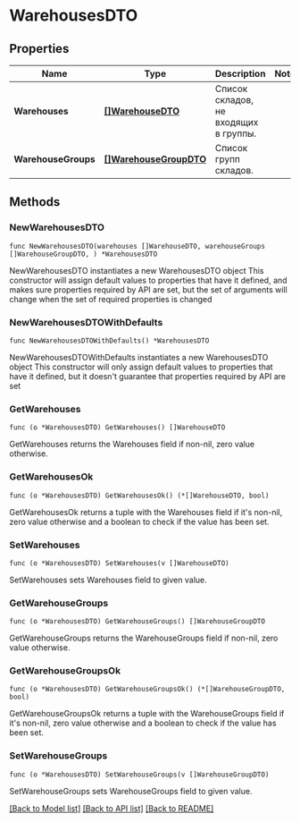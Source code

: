 # WarehousesDTO

## Properties

Name | Type | Description | Notes
------------ | ------------- | ------------- | -------------
**Warehouses** | [**[]WarehouseDTO**](WarehouseDTO.md) | Список складов, не входящих в группы. | 
**WarehouseGroups** | [**[]WarehouseGroupDTO**](WarehouseGroupDTO.md) | Список групп складов. | 

## Methods

### NewWarehousesDTO

`func NewWarehousesDTO(warehouses []WarehouseDTO, warehouseGroups []WarehouseGroupDTO, ) *WarehousesDTO`

NewWarehousesDTO instantiates a new WarehousesDTO object
This constructor will assign default values to properties that have it defined,
and makes sure properties required by API are set, but the set of arguments
will change when the set of required properties is changed

### NewWarehousesDTOWithDefaults

`func NewWarehousesDTOWithDefaults() *WarehousesDTO`

NewWarehousesDTOWithDefaults instantiates a new WarehousesDTO object
This constructor will only assign default values to properties that have it defined,
but it doesn't guarantee that properties required by API are set

### GetWarehouses

`func (o *WarehousesDTO) GetWarehouses() []WarehouseDTO`

GetWarehouses returns the Warehouses field if non-nil, zero value otherwise.

### GetWarehousesOk

`func (o *WarehousesDTO) GetWarehousesOk() (*[]WarehouseDTO, bool)`

GetWarehousesOk returns a tuple with the Warehouses field if it's non-nil, zero value otherwise
and a boolean to check if the value has been set.

### SetWarehouses

`func (o *WarehousesDTO) SetWarehouses(v []WarehouseDTO)`

SetWarehouses sets Warehouses field to given value.


### GetWarehouseGroups

`func (o *WarehousesDTO) GetWarehouseGroups() []WarehouseGroupDTO`

GetWarehouseGroups returns the WarehouseGroups field if non-nil, zero value otherwise.

### GetWarehouseGroupsOk

`func (o *WarehousesDTO) GetWarehouseGroupsOk() (*[]WarehouseGroupDTO, bool)`

GetWarehouseGroupsOk returns a tuple with the WarehouseGroups field if it's non-nil, zero value otherwise
and a boolean to check if the value has been set.

### SetWarehouseGroups

`func (o *WarehousesDTO) SetWarehouseGroups(v []WarehouseGroupDTO)`

SetWarehouseGroups sets WarehouseGroups field to given value.



[[Back to Model list]](../README.md#documentation-for-models) [[Back to API list]](../README.md#documentation-for-api-endpoints) [[Back to README]](../README.md)


